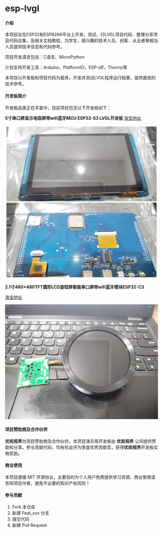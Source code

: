 # esp-lvgl

#### 介绍

本项目旨在ESP32和ESP8266平台上开发、测试、行LVGL项目代码、整理分享项目代码合集，及相关文档教程，为学生、感兴趣的技术人员、创客、从业者等相当人员提供技术信息和代码参考。

项目开发语言包括：C语言、MicroPython

计划支持开发工具：Arduino，PlatformIO，ESP-idf，Thonny等

本项目以开发板和项目代码为载体，开发并测试LVGL程序运行结果，提供直观的技术参考。

#### 开发板简介

开发板品类正在丰富中，目前项目包含以下开发板如下：

 **5寸串口屏显示电容屏带wifi蓝牙MCU ESP32-S3 LVGL开发板** [淘宝地址](https://item.taobao.com/item.htm?abbucket=13&id=798848483330&ns=1&priceTId=213e37f817176722778368647ef13c&spm=a21n57.1.item.1.3add523ckCH6Eg)

![5寸串口屏显示电容屏带wifi蓝牙MCU ESP32-S3 LVGL开发板](image/%E5%BE%AE%E4%BF%A1%E5%9B%BE%E7%89%87_20240606190540.jpg)


 **2.1寸480*480TFT圆形LCD旋钮屏智能串口屏带wifi蓝牙模块ESP32-C3** 

[淘宝地址](https://item.taobao.com/item.htm?id=720034878786&spm=a1z10.1-c-s.w4023-23954068088.10.27ac1ecd8jserj)


![2.1寸480*480TFT圆形LCD旋钮屏智能串口屏带wifi蓝牙模块ESP32-C3](image/%E5%BE%AE%E4%BF%A1%E5%9B%BE%E7%89%87_20240606190550.jpg)
#### 项目赞助商及合作伙伴

**优奕视界**为项目赞助商及合作伙伴。本项目演示用开发板由 **优奕视界** 公司提供赞助和分享。参与贡献代码，均有机会评为季度优秀贡献奖，获得**优奕视界**开发板实物奖励。

#### 商业使用

本项目遵循 MIT 开源协议，主要目的为个人用户免费提供学习资源，商业使用请告知项目作者，避免不必要的知识产权风险！

#### 参与贡献

1.  Fork 本仓库
2.  新建 Feat_xxx 分支
3.  提交代码
4.  新建 Pull Request



